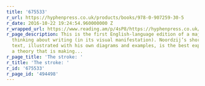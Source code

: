 ```yaml
---
title: '675533'
r_url: https://hyphenpress.co.uk/products/books/978-0-907259-30-5
r_date: 2016-10-22 19:24:54.960000000 Z
r_wrapped_url: https://www.reading.am/p/4sP8/https://hyphenpress.co.uk/products/books/978-0-907259-30-5
r_page_description: This is the first English-language edition of a major piece of
  thinking about writing (in its visual manifestation). Noordzij’s short and powerful
  text, illustrated with his own diagrams and examples, is the best exposition of
  a theory that is making...
r_page_title: 'The stroke: '
r_title: 'The stroke: '
r_id: '675533'
r_page_id: '494498'
---
```


